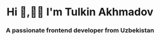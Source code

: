 

<h1 align="center">Hi 👋,👨‍💻  I'm Tulkin Akhmadov</h1>
<h3 align="center">A passionate frontend developer from  Uzbekistan</h3>


